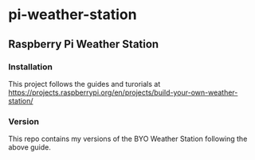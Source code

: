 # pi-weather-station
## Raspberry Pi Weather Station

### Installation
This project follows the guides and turorials at https://projects.raspberrypi.org/en/projects/build-your-own-weather-station/

### Version
This repo contains my versions of the BYO Weather Station following the above guide.  

